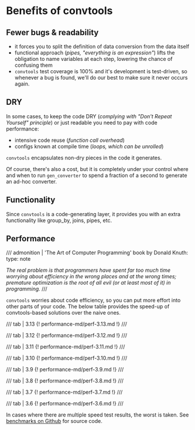 # Benefits of convtools


## Fewer bugs & readability

* it forces you to split the definition of data conversion from the data
  itself
* functional approach (_pipes, "everything is an expression"_) lifts the
  obligation to name variables at each step, lowering the chance of confusing
  them
* `convtools` test coverage is 100% and it's development is test-driven, so
  whenever a bug is found, we'll do our best to make sure it never occurs
  again.

## DRY

In some cases, to keep the code DRY (_complying with "Don't Repeat Yourself"
principle_) or just readable you need to pay with code performance:

* intensive code reuse (_function call overhead_)
* configs known at compile time (_loops, which can be unrolled_)

`convtools` encapsulates non-dry pieces in the code it generates.

Of course, there's also a cost, but it is completely under your control where
and when to run `gen_converter` to spend a fraction of a second to generate
an ad-hoc converter.

## Functionality

Since `convtools` is a code-generating layer, it provides you with an extra
functionality like group_by, joins, pipes, etc.


## Performance

/// admonition | 'The Art of Computer Programming' book by Donald Knuth:
    type: note

_The real problem is that programmers have spent far too much time worrying
about efficiency in the wrong places and at the wrong times; premature
optimization is the root of all evil (or at least most of it) in programming._
///

`convtools` worries about code efficiency, so you can put more effort into
other parts of your code. The below table provides the speed-up of
convtools-based solutions over the naive ones. 


/// tab | 3.13
{! performance-md/perf-3.13.md !}
///

/// tab | 3.12
{! performance-md/perf-3.12.md !}
///

/// tab | 3.11
{! performance-md/perf-3.11.md !}
///

/// tab | 3.10
{! performance-md/perf-3.10.md !}
///

/// tab | 3.9
{! performance-md/perf-3.9.md !}
///

/// tab | 3.8
{! performance-md/perf-3.8.md !}
///

/// tab | 3.7
{! performance-md/perf-3.7.md !}
///

/// tab | 3.6
{! performance-md/perf-3.6.md !}
///


In cases where there are multiple speed test results, the worst is
taken. See [benchmarks on Github](https://github.com/westandskif/convtools/blob/master/run_benchmarks.py) for source code.
